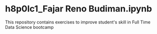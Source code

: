# h8p0lc1_Fajar Reno Budiman.ipynb
This repository contains exercises to improve student's skill in Full Time Data Science bootcamp
